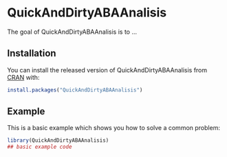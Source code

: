 # QuickAndDirtyABAAnalisis

<!-- badges: start -->
<!-- badges: end -->

The goal of QuickAndDirtyABAAnalisis is to ...

## Installation

You can install the released version of QuickAndDirtyABAAnalisis from [CRAN](https://CRAN.R-project.org) with:

``` r
install.packages("QuickAndDirtyABAAnalisis")
```

## Example

This is a basic example which shows you how to solve a common problem:

``` r
library(QuickAndDirtyABAAnalisis)
## basic example code
```

